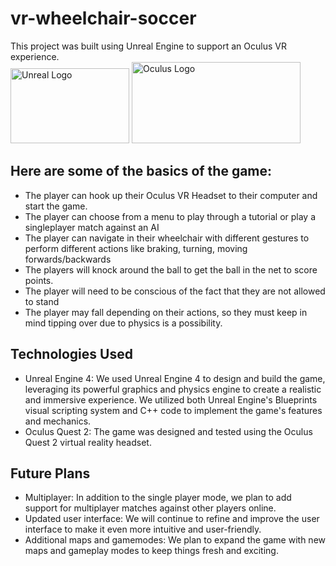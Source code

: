 # vr-wheelchair-soccer
This project was built using Unreal Engine to support an Oculus VR experience. <br>
<img src="https://roadtovrlive-5ea0.kxcdn.com/wp-content/uploads/2015/05/unreal-engine-4-logo-large.png" alt="Unreal Logo" width="190px" height="120px"> <img src="https://logos-world.net/wp-content/uploads/2021/02/Oculus-Logo.png" alt="Oculus Logo" width="270px" height="130px">

## Here are some of the basics of the game:
- The player can hook up their Oculus VR Headset to their computer and start the game. 
- The player can choose from a menu to play through a tutorial or play a singleplayer match against an AI
- The player can navigate in their wheelchair with different gestures to perform different actions like braking, turning, moving forwards/backwards
- The players will knock around the ball to get the ball in the net to score points. 
- The player will need to be conscious of the fact that they are not allowed to stand
- The player may fall depending on their actions, so they must keep in mind tipping over due to physics is a possibility.

## Technologies Used
- Unreal Engine 4: We used Unreal Engine 4 to design and build the game, leveraging its powerful graphics and physics engine to create a realistic and immersive experience. We utilized both Unreal Engine's Blueprints visual scripting system and C++ code to implement the game's features and mechanics.
- Oculus Quest 2: The game was designed and tested using the Oculus Quest 2 virtual reality headset.

## Future Plans
- Multiplayer: In addition to the single player mode, we plan to add support for multiplayer matches against other players online.
- Updated user interface: We will continue to refine and improve the user interface to make it even more intuitive and user-friendly.
- Additional maps and gamemodes: We plan to expand the game with new maps and gameplay modes to keep things fresh and exciting.

